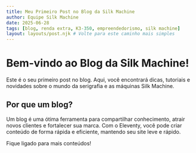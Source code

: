 ```yaml
---
title: Meu Primeiro Post no Blog da Silk Machine
author: Equipe Silk Machine
date: 2025-06-28
tags: [blog, renda extra, K3-350, empreendedorismo, silk machine]
layout: layouts/post.njk # Volte para este caminho mais simples
---
```



# Bem-vindo ao Blog da Silk Machine!

Este é o seu primeiro post no blog. Aqui, você encontrará dicas, tutoriais e novidades sobre o mundo da serigrafia e as máquinas Silk Machine.

## Por que um blog?

Um blog é uma ótima ferramenta para compartilhar conhecimento, atrair novos clientes e fortalecer sua marca. Com o Eleventy, você pode criar conteúdo de forma rápida e eficiente, mantendo seu site leve e rápido.

Fique ligado para mais conteúdos!
